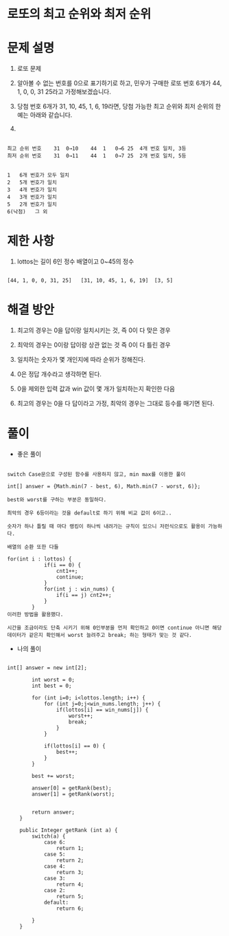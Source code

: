 # 로또의 최고 순위와 최저 순위

# 문제 설명

1. 로또 문제

2. 알아볼 수 없는 번호를 0으로 표기하기로 하고, 민우가 구매한 로또 번호 6개가 44, 1, 0, 0, 31 25라고 가정해보겠습니다.

3. 당첨 번호 6개가 31, 10, 45, 1, 6, 19라면, 당첨 가능한 최고 순위와 최저 순위의 한 예는 아래와 같습니다.

4. 

```

최고 순위 번호	31	0→10	44	1	0→6	25	4개 번호 일치, 3등
최저 순위 번호	31	0→11	44	1	0→7	25	2개 번호 일치, 5등


1	6개 번호가 모두 일치
2	5개 번호가 일치
3	4개 번호가 일치
4	3개 번호가 일치
5	2개 번호가 일치
6(낙첨)	그 외

```

# 제한 사항

1. lottos는 길이 6인 정수 배열이고 0~45의 정수

```

[44, 1, 0, 0, 31, 25]	[31, 10, 45, 1, 6, 19]	[3, 5]

```

# 해결 방안

1. 최고의 경우는 0을 답이랑 일치시키는 것, 즉 0이 다 맞은 경우

2. 최악의 경우는 0이랑 답이랑 상관 없는 것 즉 0이 다 틀린 경우

1. 일치하는 숫자가 몇 개인지에 따라 순위가 정해진다.

2. 0은 정답 개수라고 생각하면 된다.

3. 0을 제외한 입력 값과 win 값이 몇 개가 일치하는지 확인한 다음

4. 최고의 경우는 0을 다 답이라고 가정, 최악의 경우는 그대로 등수를 매기면 된다.


# 풀이


- 좋은 풀이

```

switch Case문으로 구성된 함수를 사용하지 않고, min max를 이용한 풀이

int[] answer = {Math.min(7 - best, 6), Math.min(7 - worst, 6)};

best와 worst를 구하는 부분은 동일하다. 

최악의 경우 6등이라는 것을 default로 하기 위해 비교 값이 6이고..

숫자가 하나 틀릴 때 마다 랭킹이 하나씩 내려가는 규칙이 있으니 저런식으로도 활용이 가능하다.

배열의 순환 또한 다들 

for(int i : lottos) {
            if(i == 0) {
                cnt1++;
                continue;
            }
            for(int j : win_nums) {
                if(i == j) cnt2++;
            }
        }
이러한 방법을 활용했다.

시간을 조금이라도 단축 시키기 위해 0인부분을 먼저 확인하고 0이면 continue 아니면 해당 데이터가 같은지 확인해서 worst 늘려주고 break; 하는 형태가 맞는 것 같다.

```

- 나의 풀이

```

int[] answer = new int[2];
        
        int worst = 0;
        int best = 0;
        
        for (int i=0; i<lottos.length; i++) {
            for (int j=0;j<win_nums.length; j++) {
                if(lottos[i] == win_nums[j]) {
                    worst++;
                    break;
                }
            }
            
            if(lottos[i] == 0) {
                best++;
            }
        }
        
        best += worst;
        
        answer[0] = getRank(best);
        answer[1] = getRank(worst);
        
        
        return answer;
    }
    
    public Integer getRank (int a) {
        switch(a) {
            case 6:
                return 1;
            case 5:
                return 2;
            case 4:
                return 3;
            case 3:
                return 4;
            case 2:
                return 5;
            default:
                return 6;
                
        }
    }

```